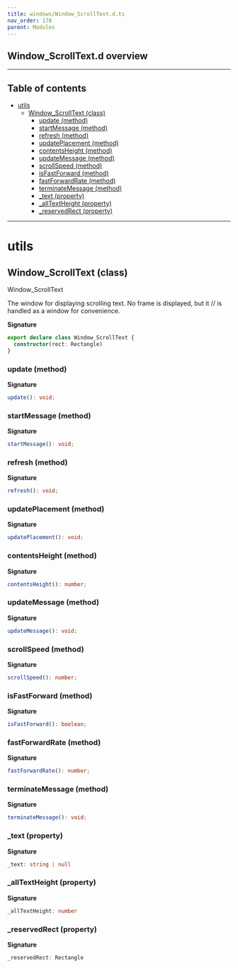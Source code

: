 ```yaml
---
title: windows/Window_ScrollText.d.ts
nav_order: 178
parent: Modules
---
```


## Window_ScrollText.d overview

---

<h2 class="text-delta">Table of contents</h2>

- [utils](#utils)
  - [Window_ScrollText (class)](#window_scrolltext-class)
    - [update (method)](#update-method)
    - [startMessage (method)](#startmessage-method)
    - [refresh (method)](#refresh-method)
    - [updatePlacement (method)](#updateplacement-method)
    - [contentsHeight (method)](#contentsheight-method)
    - [updateMessage (method)](#updatemessage-method)
    - [scrollSpeed (method)](#scrollspeed-method)
    - [isFastForward (method)](#isfastforward-method)
    - [fastForwardRate (method)](#fastforwardrate-method)
    - [terminateMessage (method)](#terminatemessage-method)
    - [\_text (property)](#_text-property)
    - [\_allTextHeight (property)](#_alltextheight-property)
    - [\_reservedRect (property)](#_reservedrect-property)

---

# utils

## Window_ScrollText (class)

Window_ScrollText

The window for displaying scrolling text. No frame is displayed, but it
// is handled as a window for convenience.

**Signature**

```ts
export declare class Window_ScrollText {
  constructor(rect: Rectangle)
}
```

### update (method)

**Signature**

```ts
update(): void;
```

### startMessage (method)

**Signature**

```ts
startMessage(): void;
```

### refresh (method)

**Signature**

```ts
refresh(): void;
```

### updatePlacement (method)

**Signature**

```ts
updatePlacement(): void;
```

### contentsHeight (method)

**Signature**

```ts
contentsHeight(): number;
```

### updateMessage (method)

**Signature**

```ts
updateMessage(): void;
```

### scrollSpeed (method)

**Signature**

```ts
scrollSpeed(): number;
```

### isFastForward (method)

**Signature**

```ts
isFastForward(): boolean;
```

### fastForwardRate (method)

**Signature**

```ts
fastForwardRate(): number;
```

### terminateMessage (method)

**Signature**

```ts
terminateMessage(): void;
```

### \_text (property)

**Signature**

```ts
_text: string | null
```

### \_allTextHeight (property)

**Signature**

```ts
_allTextHeight: number
```

### \_reservedRect (property)

**Signature**

```ts
_reservedRect: Rectangle
```
